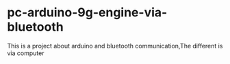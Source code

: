 # pc-arduino-9g-engine-via-bluetooth
This is a project about arduino and bluetooth communication,The different is via computer

